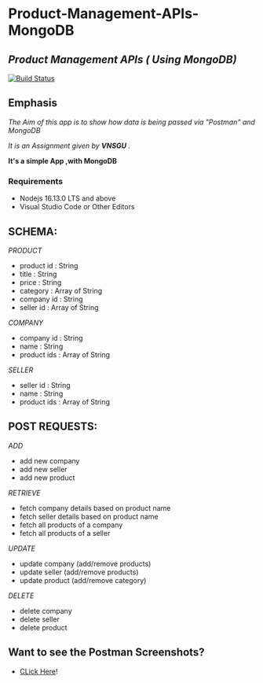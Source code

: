 # Product-Management-APIs-MongoDB
## _Product Management APIs ( Using MongoDB)_


[![Build Status](https://travis-ci.org/joemccann/dillinger.svg?branch=master)](https://github.com/rowe20/Product-Management-APIs-MongoDB-/blob/main/assignment-5/app.js)
## Emphasis

*The Aim of this app is to show how data is being passed via "Postman" and MongoDB*  

_It is an Assignment given by **VNSGU** ._

__It's a simple App ,with MongoDB__

### Requirements

* Nodejs 16.13.0 LTS and above
* Visual Studio Code or Other Editors

## SCHEMA:
_PRODUCT_
- product id : String
- title : String
- price : String
- category : Array of String
- company id : String
- seller id : Array of String

_COMPANY_
- company id : String
- name : String
- product ids : Array of String

_SELLER_
- seller id : String
- name : String
- product ids : Array of String

## POST REQUESTS:

_ADD_
- add new company
- add new seller
- add new product

_RETRIEVE_
- fetch company details based on product name
- fetch seller details based on product name
- fetch all products of a company
- fetch all products of a seller

_UPDATE_
- update company (add/remove products)
- update seller (add/remove products)
- update product (add/remove category)

_DELETE_
- delete company
- delete seller
- delete product

## Want to see the Postman Screenshots?
- [CLick Here](https://github.com/rowe20/Product-Management-APIs-MongoDB/tree/main/Product_Managment_API_Mongo_DB/Postman)!

